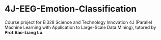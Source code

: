 # 4J-EEG-Emotion-Classification

Course project for EI328 Science and Technology Innovation 4J (Parallel Machine Learning with Application to Large-Scale Data Mining), tutored by **Prof.Bao-Liang Lu**.
